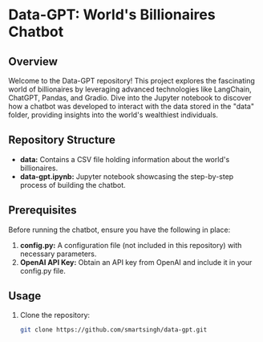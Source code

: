 # Data-GPT: World's Billionaires Chatbot

## Overview

Welcome to the Data-GPT repository! This project explores the fascinating world of billionaires by leveraging advanced technologies like LangChain, ChatGPT, Pandas, and Gradio. Dive into the Jupyter notebook to discover how a chatbot was developed to interact with the data stored in the "data" folder, providing insights into the world's wealthiest individuals.

## Repository Structure

- **data:** Contains a CSV file holding information about the world's billionaires.
- **data-gpt.ipynb:** Jupyter notebook showcasing the step-by-step process of building the chatbot.
  
## Prerequisites

Before running the chatbot, ensure you have the following in place:

1. **config.py:** A configuration file (not included in this repository) with necessary parameters.
2. **OpenAI API Key:** Obtain an API key from OpenAI and include it in your config.py file.

## Usage

1. Clone the repository:
   ```bash
   git clone https://github.com/smartsingh/data-gpt.git
